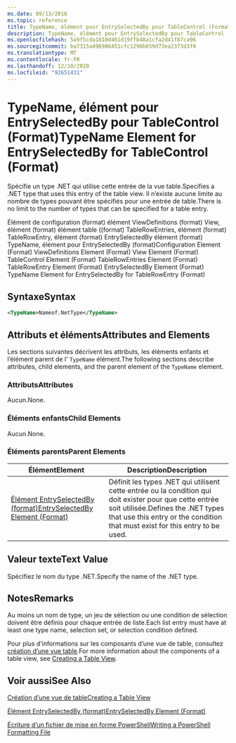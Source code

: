 ```yaml
---
ms.date: 09/13/2016
ms.topic: reference
title: TypeName, élément pour EntrySelectedBy pour TableControl (Format)
description: TypeName, élément pour EntrySelectedBy pour TableControl (Format)
ms.openlocfilehash: 5a9f5cda1810d461d19ffb48a1cfa2d41f87ca96
ms.sourcegitcommit: ba7315a496986451cfc1296b659d73ea2373d3f0
ms.translationtype: MT
ms.contentlocale: fr-FR
ms.lasthandoff: 12/10/2020
ms.locfileid: "92651431"
---
```

# <a name="typename-element-for-entryselectedby-for-tablecontrol-format"></a><span data-ttu-id="b40f9-103">TypeName, élément pour EntrySelectedBy pour TableControl (Format)</span><span class="sxs-lookup"><span data-stu-id="b40f9-103">TypeName Element for EntrySelectedBy for TableControl (Format)</span></span>

<span data-ttu-id="b40f9-104">Spécifie un type .NET qui utilise cette entrée de la vue table.</span><span class="sxs-lookup"><span data-stu-id="b40f9-104">Specifies a .NET type that uses this entry of the table view.</span></span> <span data-ttu-id="b40f9-105">Il n’existe aucune limite au nombre de types pouvant être spécifiés pour une entrée de table.</span><span class="sxs-lookup"><span data-stu-id="b40f9-105">There is no limit to the number of types that can be specified for a table entry.</span></span>

<span data-ttu-id="b40f9-106">Élément de configuration (format) élément ViewDefinitions (format) View, élément (format) élément table ((format) TableRowEntries, élément (format) TableRowEntry, élément (format) EntrySelectedBy élément (format) TypeName, élément pour EntrySelectedBy (format)</span><span class="sxs-lookup"><span data-stu-id="b40f9-106">Configuration Element (Format) ViewDefinitions Element (Format) View Element (Format) TableControl Element (Format) TableRowEntries Element (Format) TableRowEntry Element (Format) EntrySelectedBy Element (Format) TypeName Element for EntrySelectedBy for TableRowEntry (Format)</span></span>

## <a name="syntax"></a><span data-ttu-id="b40f9-107">Syntaxe</span><span class="sxs-lookup"><span data-stu-id="b40f9-107">Syntax</span></span>

```xml
<TypeName>Nameof.NetType</TypeName>
```

## <a name="attributes-and-elements"></a><span data-ttu-id="b40f9-108">Attributs et éléments</span><span class="sxs-lookup"><span data-stu-id="b40f9-108">Attributes and Elements</span></span>

<span data-ttu-id="b40f9-109">Les sections suivantes décrivent les attributs, les éléments enfants et l’élément parent de l' `TypeName` élément.</span><span class="sxs-lookup"><span data-stu-id="b40f9-109">The following sections describe attributes, child elements, and the parent element of the `TypeName` element.</span></span>

### <a name="attributes"></a><span data-ttu-id="b40f9-110">Attributs</span><span class="sxs-lookup"><span data-stu-id="b40f9-110">Attributes</span></span>

<span data-ttu-id="b40f9-111">Aucun.</span><span class="sxs-lookup"><span data-stu-id="b40f9-111">None.</span></span>

### <a name="child-elements"></a><span data-ttu-id="b40f9-112">Éléments enfants</span><span class="sxs-lookup"><span data-stu-id="b40f9-112">Child Elements</span></span>

<span data-ttu-id="b40f9-113">Aucun.</span><span class="sxs-lookup"><span data-stu-id="b40f9-113">None.</span></span>

### <a name="parent-elements"></a><span data-ttu-id="b40f9-114">Éléments parents</span><span class="sxs-lookup"><span data-stu-id="b40f9-114">Parent Elements</span></span>

|<span data-ttu-id="b40f9-115">Élément</span><span class="sxs-lookup"><span data-stu-id="b40f9-115">Element</span></span>|<span data-ttu-id="b40f9-116">Description</span><span class="sxs-lookup"><span data-stu-id="b40f9-116">Description</span></span>|
|-------------|-----------------|
|[<span data-ttu-id="b40f9-117">Élément EntrySelectedBy (format)</span><span class="sxs-lookup"><span data-stu-id="b40f9-117">EntrySelectedBy Element (Format)</span></span>](./entryselectedby-element-for-tablerowentry-for-tablecontrol-format.md)|<span data-ttu-id="b40f9-118">Définit les types .NET qui utilisent cette entrée ou la condition qui doit exister pour que cette entrée soit utilisée.</span><span class="sxs-lookup"><span data-stu-id="b40f9-118">Defines the .NET types that use this entry or the condition that must exist for this entry to be used.</span></span>|

## <a name="text-value"></a><span data-ttu-id="b40f9-119">Valeur texte</span><span class="sxs-lookup"><span data-stu-id="b40f9-119">Text Value</span></span>

<span data-ttu-id="b40f9-120">Spécifiez le nom du type .NET.</span><span class="sxs-lookup"><span data-stu-id="b40f9-120">Specify the name of the .NET type.</span></span>

## <a name="remarks"></a><span data-ttu-id="b40f9-121">Notes</span><span class="sxs-lookup"><span data-stu-id="b40f9-121">Remarks</span></span>

<span data-ttu-id="b40f9-122">Au moins un nom de type, un jeu de sélection ou une condition de sélection doivent être définis pour chaque entrée de liste.</span><span class="sxs-lookup"><span data-stu-id="b40f9-122">Each list entry must have at least one type name, selection set, or selection condition defined.</span></span>

<span data-ttu-id="b40f9-123">Pour plus d’informations sur les composants d’une vue de table, consultez [création d’une vue table](./creating-a-table-view.md).</span><span class="sxs-lookup"><span data-stu-id="b40f9-123">For more information about the components of a table view, see [Creating a Table View](./creating-a-table-view.md).</span></span>

## <a name="see-also"></a><span data-ttu-id="b40f9-124">Voir aussi</span><span class="sxs-lookup"><span data-stu-id="b40f9-124">See Also</span></span>

[<span data-ttu-id="b40f9-125">Création d’une vue de table</span><span class="sxs-lookup"><span data-stu-id="b40f9-125">Creating a Table View</span></span>](./creating-a-table-view.md)

[<span data-ttu-id="b40f9-126">Élément EntrySelectedBy (format)</span><span class="sxs-lookup"><span data-stu-id="b40f9-126">EntrySelectedBy Element (Format)</span></span>](./entryselectedby-element-for-tablerowentry-for-tablecontrol-format.md)

[<span data-ttu-id="b40f9-127">Écriture d’un fichier de mise en forme PowerShell</span><span class="sxs-lookup"><span data-stu-id="b40f9-127">Writing a PowerShell Formatting File</span></span>](./writing-a-powershell-formatting-file.md)
